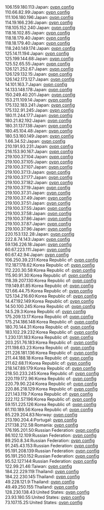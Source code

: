 106.159.180.113:Japan: [ovpn config](vpn/106_159_180_113.ovpn)  
110.66.82.99:Japan: [ovpn config](vpn/110_66_82_99.ovpn)  
111.106.180.196:Japan: [ovpn config](vpn/111_106_180_196.ovpn)  
114.19.166.236:Japan: [ovpn config](vpn/114_19_166_236.ovpn)  
118.105.152.240:Japan: [ovpn config](vpn/118_105_152_240.ovpn)  
118.16.102.85:Japan: [ovpn config](vpn/118_16_102_85.ovpn)  
118.18.179.40:Japan: [ovpn config](vpn/118_18_179_40.ovpn)  
118.18.179.40:Japan: [ovpn config](vpn/118_18_179_40.ovpn)  
118.240.149.174:Japan: [ovpn config](vpn/118_240_149_174.ovpn)  
125.14.11.194:Japan: [ovpn config](vpn/125_14_11_194.ovpn)  
125.199.144.68:Japan: [ovpn config](vpn/125_199_144_68.ovpn)  
125.52.65.55:Japan: [ovpn config](vpn/125_52_65_55.ovpn)  
126.121.252.67:Japan: [ovpn config](vpn/126_121_252_67.ovpn)  
126.129.132.15:Japan: [ovpn config](vpn/126_129_132_15.ovpn)  
126.142.173.127:Japan: [ovpn config](vpn/126_142_173_127.ovpn)  
14.101.163.7:Japan: [ovpn config](vpn/14_101_163_7.ovpn)  
14.133.148.178:Japan: [ovpn config](vpn/14_133_148_178.ovpn)  
150.249.40.201:Japan: [ovpn config](vpn/150_249_40_201.ovpn)  
153.211.109.14:Japan: [ovpn config](vpn/153_211_109_14.ovpn)  
175.132.183.241:Japan: [ovpn config](vpn/175_132_183_241.ovpn)  
175.132.91.245:Japan: [ovpn config](vpn/175_132_91_245.ovpn)  
180.11.244.177:Japan: [ovpn config](vpn/180_11_244_177.ovpn)  
180.21.82.192:Japan: [ovpn config](vpn/180_21_82_192.ovpn)  
180.31.137.138:Japan: [ovpn config](vpn/180_31_137_138.ovpn)  
180.45.104.48:Japan: [ovpn config](vpn/180_45_104_48.ovpn)  
180.53.160.149:Japan: [ovpn config](vpn/180_53_160_149.ovpn)  
1.66.34.52:Japan: [ovpn config](vpn/1_66_34_52.ovpn)  
210.191.93.231:Japan: [ovpn config](vpn/210_191_93_231.ovpn)  
216.153.90.167:Japan: [ovpn config](vpn/216_153_90_167.ovpn)  
219.100.37.104:Japan: [ovpn config](vpn/219_100_37_104.ovpn)  
219.100.37.105:Japan: [ovpn config](vpn/219_100_37_105.ovpn)  
219.100.37.107:Japan: [ovpn config](vpn/219_100_37_107.ovpn)  
219.100.37.13:Japan: [ovpn config](vpn/219_100_37_13.ovpn)  
219.100.37.177:Japan: [ovpn config](vpn/219_100_37_177.ovpn)  
219.100.37.182:Japan: [ovpn config](vpn/219_100_37_182.ovpn)  
219.100.37.19:Japan: [ovpn config](vpn/219_100_37_19.ovpn)  
219.100.37.31:Japan: [ovpn config](vpn/219_100_37_31.ovpn)  
219.100.37.49:Japan: [ovpn config](vpn/219_100_37_49.ovpn)  
219.100.37.51:Japan: [ovpn config](vpn/219_100_37_51.ovpn)  
219.100.37.55:Japan: [ovpn config](vpn/219_100_37_55.ovpn)  
219.100.37.58:Japan: [ovpn config](vpn/219_100_37_58.ovpn)  
219.100.37.86:Japan: [ovpn config](vpn/219_100_37_86.ovpn)  
219.100.37.87:Japan: [ovpn config](vpn/219_100_37_87.ovpn)  
219.100.37.96:Japan: [ovpn config](vpn/219_100_37_96.ovpn)  
220.153.132.28:Japan: [ovpn config](vpn/220_153_132_28.ovpn)  
222.8.74.143:Japan: [ovpn config](vpn/222_8_74_143.ovpn)  
59.136.226.18:Japan: [ovpn config](vpn/59_136_226_18.ovpn)  
60.67.223.111:Japan: [ovpn config](vpn/60_67_223_111.ovpn)  
60.67.42.94:Japan: [ovpn config](vpn/60_67_42_94.ovpn)  
106.250.39.231:Korea Republic of: [ovpn config](vpn/106_250_39_231.ovpn)  
112.187.178.62:Korea Republic of: [ovpn config](vpn/112_187_178_62.ovpn)  
112.220.30.58:Korea Republic of: [ovpn config](vpn/112_220_30_58.ovpn)  
115.90.91.30:Korea Republic of: [ovpn config](vpn/115_90_91_30.ovpn)  
118.39.207.130:Korea Republic of: [ovpn config](vpn/118_39_207_130.ovpn)  
119.149.81.85:Korea Republic of: [ovpn config](vpn/119_149_81_85.ovpn)  
121.66.44.75:Korea Republic of: [ovpn config](vpn/121_66_44_75.ovpn)  
125.134.216.60:Korea Republic of: [ovpn config](vpn/125_134_216_60.ovpn)  
14.47.192.149:Korea Republic of: [ovpn config](vpn/14_47_192_149.ovpn)  
14.50.100.245:Korea Republic of: [ovpn config](vpn/14_50_100_245.ovpn)  
14.5.29.3:Korea Republic of: [ovpn config](vpn/14_5_29_3.ovpn)  
175.209.13.17:Korea Republic of: [ovpn config](vpn/175_209_13_17.ovpn)  
175.214.186.148:Korea Republic of: [ovpn config](vpn/175_214_186_148.ovpn)  
180.70.144.31:Korea Republic of: [ovpn config](vpn/180_70_144_31.ovpn)  
183.102.29.232:Korea Republic of: [ovpn config](vpn/183_102_29_232.ovpn)  
1.230.131.183:Korea Republic of: [ovpn config](vpn/1_230_131_183.ovpn)  
203.251.76.183:Korea Republic of: [ovpn config](vpn/203_251_76_183.ovpn)  
211.198.63.23:Korea Republic of: [ovpn config](vpn/211_198_63_23.ovpn)  
211.226.181.136:Korea Republic of: [ovpn config](vpn/211_226_181_136.ovpn)  
211.44.188.18:Korea Republic of: [ovpn config](vpn/211_44_188_18.ovpn)  
211.62.68.11:Korea Republic of: [ovpn config](vpn/211_62_68_11.ovpn)  
218.147.89.179:Korea Republic of: [ovpn config](vpn/218_147_89_179.ovpn)  
218.50.233.245:Korea Republic of: [ovpn config](vpn/218_50_233_245.ovpn)  
220.119.172.96:Korea Republic of: [ovpn config](vpn/220_119_172_96.ovpn)  
220.79.90.224:Korea Republic of: [ovpn config](vpn/220_79_90_224.ovpn)  
220.86.218.129:Korea Republic of: [ovpn config](vpn/220_86_218_129.ovpn)  
221.143.119.7:Korea Republic of: [ovpn config](vpn/221_143_119_7.ovpn)  
222.112.57.196:Korea Republic of: [ovpn config](vpn/222_112_57_196.ovpn)  
59.151.225.126:Korea Republic of: [ovpn config](vpn/59_151_225_126.ovpn)  
61.110.189.56:Korea Republic of: [ovpn config](vpn/61_110_189_56.ovpn)  
85.229.204.83:Norway: [ovpn config](vpn/85_229_204_83.ovpn)  
213.190.204.4:Portugal: [ovpn config](vpn/213_190_204_4.ovpn)  
217.138.212.58:Romania: [ovpn config](vpn/217_138_212_58.ovpn)  
176.195.201.50:Russian Federation: [ovpn config](vpn/176_195_201_50.ovpn)  
86.102.12.109:Russian Federation: [ovpn config](vpn/86_102_12_109.ovpn)  
89.250.8.34:Russian Federation: [ovpn config](vpn/89_250_8_34.ovpn)  
91.245.43.153:Russian Federation: [ovpn config](vpn/91_245_43_153.ovpn)  
95.191.208.139:Russian Federation: [ovpn config](vpn/95_191_208_139.ovpn)  
95.191.250.152:Russian Federation: [ovpn config](vpn/95_191_250_152.ovpn)  
95.52.127.144:Russian Federation: [ovpn config](vpn/95_52_127_144.ovpn)  
122.99.21.46:Taiwan: [ovpn config](vpn/122_99_21_46.ovpn)  
184.22.229.119:Thailand: [ovpn config](vpn/184_22_229_119.ovpn)  
184.22.230.145:Thailand: [ovpn config](vpn/184_22_230_145.ovpn)  
49.228.121.9:Thailand: [ovpn config](vpn/49_228_121_9.ovpn)  
49.49.250.155:Thailand: [ovpn config](vpn/49_49_250_155.ovpn)  
128.230.138.43:United States: [ovpn config](vpn/128_230_138_43.ovpn)  
23.93.180.55:United States: [ovpn config](vpn/23_93_180_55.ovpn)  
73.107.15.25:United States: [ovpn config](vpn/73_107_15_25.ovpn)  
